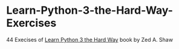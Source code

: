 # Learn-Python-3-the-Hard-Way-Exercises
44 Execises of [Learn Python 3 the Hard Way](https://www.oreilly.com/library/view/learn-python-3/9780134693866/) book by Zed A. Shaw
